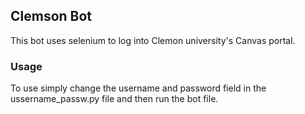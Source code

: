 ## Clemson Bot
This bot uses selenium to log into Clemon university's Canvas portal. 

### Usage
To use simply change the username and password field in the ussername_passw.py file and then run the bot file. 
